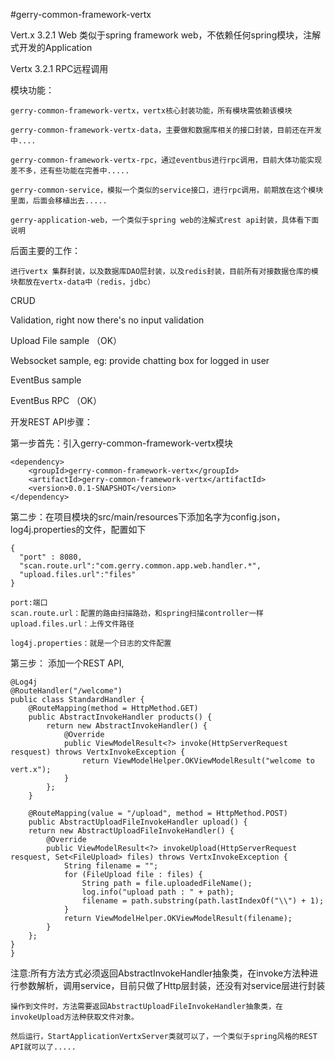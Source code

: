 #gerry-common-framework-vertx

 Vert.x 3.2.1 Web 类似于spring framework web，不依赖任何spring模块，注解式开发的Application
 
 Vertx 3.2.1 RPC远程调用
 
 
 模块功能：
 
 	gerry-common-framework-vertx，vertx核心封装功能，所有模块需依赖该模块
 	
 	gerry-common-framework-vertx-data，主要做和数据库相关的接口封装，目前还在开发中....
 	
 	gerry-common-framework-vertx-rpc，通过eventbus进行rpc调用，目前大体功能实现差不多，还有些功能在完善中.....
 	
 	gerry-common-service，模拟一个类似的service接口，进行rpc调用，前期放在这个模块里面，后面会移植出去.....
 	
 	gerry-application-web，一个类似于spring web的注解式rest api封装，具体看下面说明
 	
 后面主要的工作：
 
 	进行vertx 集群封装，以及数据库DAO层封装，以及redis封装，目前所有对接数据仓库的模块都放在vertx-data中（redis，jdbc）
 
 CRUD
 
 Validation, right now there's no input validation
 
 Upload File sample （OK）
 
 Websocket sample, eg: provide chatting box for logged in user
 
 EventBus sample
 
 EventBus RPC （OK）

开发REST API步骤：
    
  第一步首先：引入gerry-common-framework-vertx模块
    
    <dependency>
  		<groupId>gerry-common-framework-vertx</groupId>
  		<artifactId>gerry-common-framework-vertx</artifactId>
  		<version>0.0.1-SNAPSHOT</version>
  	</dependency>
  	
  第二步：在项目模块的src/main/resources下添加名字为config.json，log4j.properties的文件，配置如下
  	
    {
      "port" : 8080,
      "scan.route.url":"com.gerry.common.app.web.handler.*",
      "upload.files.url":"files"
    }
    
    port:端口
    scan.route.url：配置的路由扫描路劲，和spring扫描controller一样
    upload.files.url：上传文件路径
    
    log4j.properties：就是一个日志的文件配置
    
  第三步： 添加一个REST API,
    
    
    @Log4j
    @RouteHandler("/welcome")
    public class StandardHandler {
    	@RouteMapping(method = HttpMethod.GET)
    	public AbstractInvokeHandler products() {
    		return new AbstractInvokeHandler() {
    			@Override
    			public ViewModelResult<?> invoke(HttpServerRequest resquest) throws VertxInvokeException {
    				return ViewModelHelper.OKViewModelResult("welcome to vert.x");
    			}
    		};
    	}
    	
    	@RouteMapping(value = "/upload", method = HttpMethod.POST)
	    public AbstractUploadFileInvokeHandler upload() {
		return new AbstractUploadFileInvokeHandler() {
			@Override
			public ViewModelResult<?> invokeUpload(HttpServerRequest resquest, Set<FileUpload> files) throws VertxInvokeException {
				String filename = "";
				for (FileUpload file : files) {
					String path = file.uploadedFileName();
					log.info("upload path : " + path);
					filename = path.substring(path.lastIndexOf("\\") + 1);
				}
				return ViewModelHelper.OKViewModelResult(filename);
			}
		};
	}
	}
    
  注意:所有方法方式必须返回AbstractInvokeHandler抽象类，在invoke方法种进行参数解析，调用service，目前只做了Http层封装，还没有对service层进行封装
    
    操作到文件时，方法需要返回AbstractUploadFileInvokeHandler抽象类，在invokeUpload方法种获取文件对象。
    
    然后运行，StartApplicationVertxServer类就可以了，一个类似于spring风格的REST API就可以了.....

